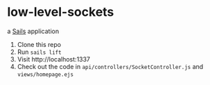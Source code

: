# low-level-sockets

a [Sails](http://sailsjs.org) application


1. Clone this repo
2. Run `sails lift`
3. Visit http://localhost:1337
4. Check out the code in `api/controllers/SocketController.js` and `views/homepage.ejs`
